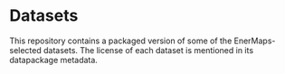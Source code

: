 # Datasets

This repository contains a packaged version of some of the EnerMaps-selected datasets.
The license of each dataset is mentioned in its datapackage metadata.

